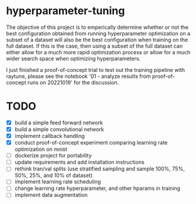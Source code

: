 # hyperparameter-tuning
The objective of this project is to emperically determine whether or not the best configuration obtained from running hyperparameter optimization on a subset of a dataset will also be the best configuration when training on the full dataset. If this is the case, then using a subset of the full dataset can either allow for a much more rapid optimization process or allow for a much wider search space when optimizing hyperparameters.

I just finished a proof-of-concept trial to test out the training pipeline with raytune, please see the notebook '01 - analyze results from proof-of-concept runs on 20221019' for the discussion.




# TODO

- [x] build a simple feed forward network
- [x] build a simple convolutional network
- [x] implement callback handling
- [x] conduct proof-of-concept experiment comparing learning rate optimization on mnist
- [ ] dockerize project for portability
- [ ] update requirements and add installation instructions
- [ ] rethink tran/val splits (use stratified sampling and sample 100%, 75%, 50%, 25%, and 10% of dataset)
- [ ] implement learning rate scheduling
- [ ] change learning rate hyperparameter, and other hparams in training
- [ ] implement data augmentation
